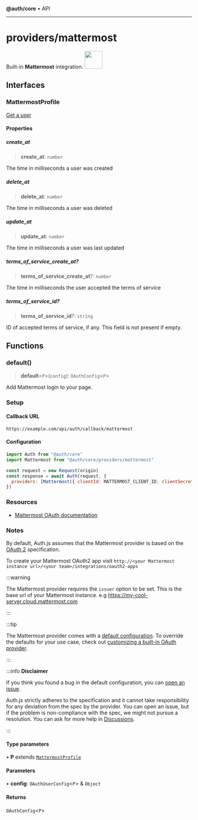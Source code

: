 **@auth/core** • API

***

# providers/mattermost

<div style={{backgroundColor: "#000", display: "flex", justifyContent: "space-between", color: "#fff", padding: 16}}>
<span>Built-in <b>Mattermost</b> integration.</span>
<a href="https://mattermost.com">
  <img style={{display: "block"}} src="https://authjs.dev/img/providers/mattermost.svg" height="48" width="48"/>
</a>
</div>

## Interfaces

### MattermostProfile

[Get a user](https://api.mattermost.com/#tag/users/operation/GetUser)

#### Properties

##### create\_at

> **create\_at**: `number`

The time in milliseconds a user was created

##### delete\_at

> **delete\_at**: `number`

The time in milliseconds a user was deleted

##### update\_at

> **update\_at**: `number`

The time in milliseconds a user was last updated

##### terms\_of\_service\_create\_at?

> **terms\_of\_service\_create\_at**?: `number`

The time in milliseconds the user accepted the terms of service

##### terms\_of\_service\_id?

> **terms\_of\_service\_id**?: `string`

ID of accepted terms of service, if any. This field is not present if empty.

## Functions

### default()

> **default**\<`P`\>(`config`): `OAuthConfig`\<`P`\>

Add Mattermost login to your page.

### Setup

#### Callback URL
```
https://example.com/api/auth/callback/mattermost
```

#### Configuration
```js
import Auth from "@auth/core"
import Mattermost from "@auth/core/providers/mattermost"

const request = new Request(origin)
const response = await Auth(request, {
  providers: [Mattermost({ clientId: MATTERMOST_CLIENT_ID, clientSecret: MATTERMOST_CLIENT_SECRET, issuer: MATTERMOST_ISSUER // The base url of your Mattermost instance. e.g `https://my-cool-server.cloud.mattermost.com` })],
})
```

### Resources

 - [Mattermost OAuth documentation](https://example.com)

### Notes

By default, Auth.js assumes that the Mattermost provider is
based on the [OAuth 2](https://www.rfc-editor.org/rfc/rfc6749.html) specification.

To create your Mattermost OAuth2 app visit `http://<your Mattermost instance url>/<your team>/integrations/oauth2-apps`

:::warning

The Mattermost provider requires the `issuer` option to be set. This is the base url of your Mattermost instance. e.g https://my-cool-server.cloud.mattermost.com

:::

:::tip

The Mattermost provider comes with a [default configuration](https://github.com/nextauthjs/next-auth/blob/main/packages/core/src/providers/mattermost.ts).
To override the defaults for your use case, check out [customizing a built-in OAuth provider](https://authjs.dev/guides/providers/custom-provider#override-default-options).

:::

:::info **Disclaimer**

If you think you found a bug in the default configuration, you can [open an issue](https://authjs.dev/new/provider-issue).

Auth.js strictly adheres to the specification and it cannot take responsibility for any deviation from
the spec by the provider. You can open an issue, but if the problem is non-compliance with the spec,
we might not pursue a resolution. You can ask for more help in [Discussions](https://authjs.dev/new/github-discussions).

:::

#### Type parameters

• **P** extends [`MattermostProfile`](mattermost.md#mattermostprofile)

#### Parameters

• **config**: `OAuthUserConfig`\<`P`\> & `Object`

#### Returns

`OAuthConfig`\<`P`\>
